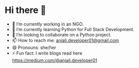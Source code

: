# Hi there 👋

- 🔭 I’m currently working in an NGO.
- 🌱 I’m currently learning Python for Full Stack Development.
- 👯 I’m looking to collaborate on a Python project.
- 📫 How to reach me: anjali.developer01@gmail.com
- 😄 Pronouns: she/her
- ⚡ Fun fact: I write blogs read here https://medium.com/@anjali.developer01

